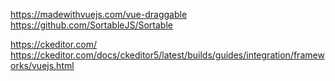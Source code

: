 https://madewithvuejs.com/vue-draggable
https://github.com/SortableJS/Sortable

https://ckeditor.com/
https://ckeditor.com/docs/ckeditor5/latest/builds/guides/integration/frameworks/vuejs.html

